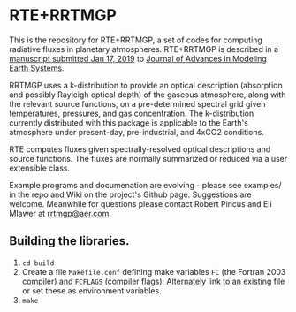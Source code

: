 # RTE+RRTMGP

This is the repository for RTE+RRTMGP, a set of codes for computing radiative fluxes in planetary atmospheres. RTE+RRTMGP is described in a [manuscript submitted Jan 17, 2019](https://owncloud.gwdg.de/index.php/s/JQo9AeRu6uIwVyR) to [Journal of Advances in Modeling Earth Systems](http://james.agu.org). 

RRTMGP uses a k-distribution to provide an optical description (absorption and possibly Rayleigh optical depth) of the gaseous atmosphere, along with the relevant source functions, on a pre-determined spectral grid given temperatures, pressures, and gas concentration. The k-distribution currently distributed with this package is applicable to the Earth's atmosphere under present-day, pre-industrial, and 4xCO2 conditions.

RTE computes fluxes given spectrally-resolved optical descriptions and source functions. The fluxes are normally summarized or reduced via a user extensible class.

Example programs and documenation are evolving - please see examples/ in the repo and Wiki on the project's Github page. Suggestions are welcome. Meanwhile for questions please contact Robert Pincus and Eli Mlawer at rrtmgp@aer.com.

## Building the libraries.

1. `cd build`
2. Create a file `Makefile.conf` defining make variables `FC` (the Fortran 2003 compiler) and `FCFLAGS` (compiler flags). Alternately  link to an existing file or set these as environment variables.
3. `make`
